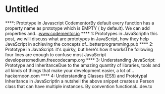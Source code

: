 # Untitled

****: Prototype in Javascript CodementorBy default every function has a property name as prototype which is EMPTY ( by default). We can add properties and…www.codementor.io
**** 1: Prototypes in JavaScriptIn this post, we will discuss what are prototypes in JavaScript, how they help JavaScript in achieving the concepts of…betterprogramming.pub
**** 2: Prototype in JavaScript: it's quirky, but here's how it worksThe following four lines are enough to confuse most JavaScript developers:medium.freecodecamp.org
**** 3: Understanding JavaScript: Prototype and InheritanceDue to the amazing quantity of libraries, tools and all kinds of things that make your development easier, a lot of…hackernoon.com
**** 4: Understanding Classes (ES5) and Prototypal Inheritance in JavaScriptIn a nutshell the above snippet creates a Person class that can have multiple instances. By convention functional…dev.to
